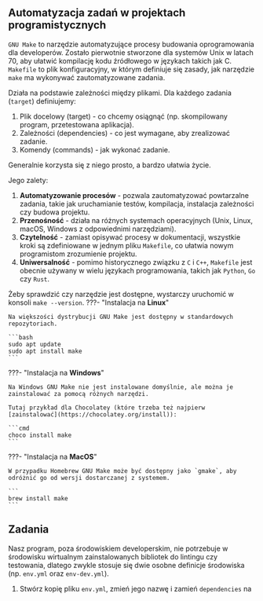 ## Automatyzacja zadań w projektach programistycznych

`GNU Make` to narzędzie automatyzujące procesy budowania oprogramowania dla developerów. Zostało pierwotnie stworzone dla systemów Unix w latach 70, aby ułatwić kompilację kodu źródłowego w językach takich jak C. `Makefile` to plik konfiguracyjny, w którym definiuje się zasady, jak narzędzie `make` ma wykonywać zautomatyzowane zadania.

Działa na podstawie zależności między plikami. Dla każdego zadania (`target`) definiujemy:

1. Plik docelowy (target) - co chcemy osiągnąć (np. skompilowany program, przetestowana aplikacja).
2. Zależności (dependencies) - co jest wymagane, aby zrealizować zadanie.
3. Komendy (commands) - jak wykonać zadanie.

Generalnie korzysta się z niego prosto, a bardzo ułatwia życie.

Jego zalety:

1. **Automatyzowanie procesów** - pozwala zautomatyzować powtarzalne zadania, takie jak uruchamianie testów, kompilacja, instalacja zależności czy budowa projektu.
2. **Przenośność** - działa na różnych systemach operacyjnych (Unix, Linux, macOS, Windows z odpowiednimi narzędziami).
3. **Czytelność** - zamiast opisywać procesy w dokumentacji, wszystkie kroki są zdefiniowane w jednym pliku `Makefile`, co ułatwia nowym programistom zrozumienie projektu.
4. **Uniwersalność** - pomimo historycznego związku z `C` i `C++`, `Makefile` jest obecnie używany w wielu językach programowania, takich jak `Python`, `Go` czy `Rust`.

Żeby sprawdzić czy narzędzie jest dostępne, wystarczy uruchomić w konsoli `make --version`.
???- "Instalacja na **Linux**"

    Na większości dystrybucji GNU Make jest dostępny w standardowych repozytoriach.

    ```bash
    sudo apt update
    sudo apt install make
    ```

???- "Instalacja na **Windows**"
    
    Na Windows GNU Make nie jest instalowane domyślnie, ale można je zainstalować za pomocą różnych narzędzi.

    Tutaj przykład dla Chocolatey (które trzeba też najpierw [zainstalować](https://chocolatey.org/install)):

    ```cmd
    choco install make
    ```

???- "Instalacja na **MacOS**"
    
    W przypadku Homebrew GNU Make może być dostępny jako `gmake`, aby odróżnić go od wersji dostarczanej z systemem.

    ```
    brew install make
    ```

## Zadania

Nasz program, poza środowiskiem developerskim, nie potrzebuje w środowisku wirtualnym zainstalowanych bibliotek do lintingu czy testowania, dlatego zwykle stosuje się dwie osobne definicje środowiska (np. `env.yml` oraz `env-dev.yml`). 

1. Stwórz kopię pliku `env.yml`, zmień jego nazwę i zamień `dependencies` na 